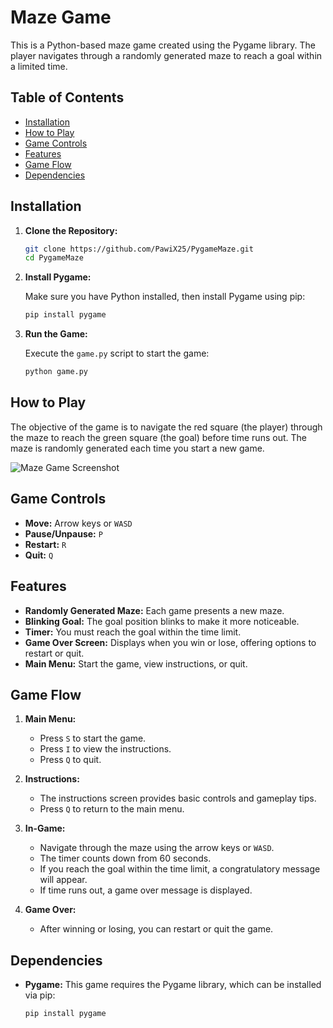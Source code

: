 # Maze Game

This is a Python-based maze game created using the Pygame library. The player navigates through a randomly generated maze to reach a goal within a limited time.

## Table of Contents

- [Installation](#installation)
- [How to Play](#how-to-play)
- [Game Controls](#game-controls)
- [Features](#features)
- [Game Flow](#game-flow)
- [Dependencies](#dependencies)

## Installation

1. **Clone the Repository:**

   ```bash
   git clone https://github.com/PawiX25/PygameMaze.git
   cd PygameMaze
   ```

2. **Install Pygame:**

   Make sure you have Python installed, then install Pygame using pip:

   ```bash
   pip install pygame
   ```

3. **Run the Game:**

   Execute the `game.py` script to start the game:

   ```bash
   python game.py
   ```

## How to Play

The objective of the game is to navigate the red square (the player) through the maze to reach the green square (the goal) before time runs out. The maze is randomly generated each time you start a new game.

![Maze Game Screenshot](https://github.com/user-attachments/assets/e13179b4-f954-4c9f-8093-091c206b44d9)

## Game Controls

- **Move:** Arrow keys or `WASD`
- **Pause/Unpause:** `P`
- **Restart:** `R`
- **Quit:** `Q`

## Features

- **Randomly Generated Maze:** Each game presents a new maze.
- **Blinking Goal:** The goal position blinks to make it more noticeable.
- **Timer:** You must reach the goal within the time limit.
- **Game Over Screen:** Displays when you win or lose, offering options to restart or quit.
- **Main Menu:** Start the game, view instructions, or quit.

## Game Flow

1. **Main Menu:** 
   - Press `S` to start the game.
   - Press `I` to view the instructions.
   - Press `Q` to quit.

2. **Instructions:** 
   - The instructions screen provides basic controls and gameplay tips.
   - Press `Q` to return to the main menu.

3. **In-Game:**
   - Navigate through the maze using the arrow keys or `WASD`.
   - The timer counts down from 60 seconds.
   - If you reach the goal within the time limit, a congratulatory message will appear.
   - If time runs out, a game over message is displayed.

4. **Game Over:**
   - After winning or losing, you can restart or quit the game.

## Dependencies

- **Pygame:** This game requires the Pygame library, which can be installed via pip:

  ```bash
  pip install pygame
  ```
